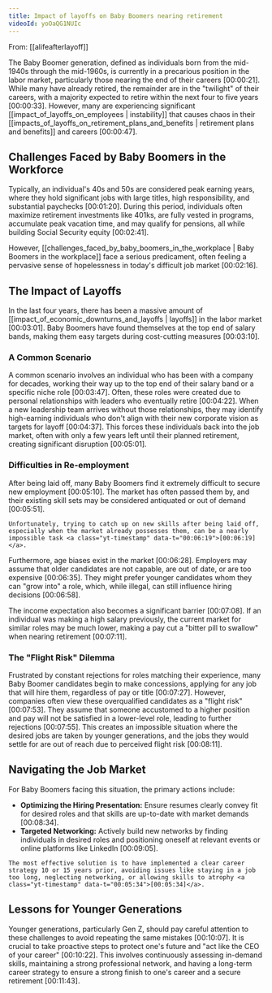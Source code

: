 ```yaml
---
title: Impact of layoffs on Baby Boomers nearing retirement
videoId: yoOaQG1NUIc
---
```


From: [[alifeafterlayoff]] <br/> 

The Baby Boomer generation, defined as individuals born from the mid-1940s through the mid-1960s, is currently in a precarious position in the labor market, particularly those nearing the end of their careers <a class="yt-timestamp" data-t="00:00:21">[00:00:21]</a>. While many have already retired, the remainder are in the "twilight" of their careers, with a majority expected to retire within the next four to five years <a class="yt-timestamp" data-t="00:00:33">[00:00:33]</a>. However, many are experiencing significant [[impact_of_layoffs_on_employees | instability]] that causes chaos in their [[impacts_of_layoffs_on_retirement_plans_and_benefits | retirement plans and benefits]] and careers <a class="yt-timestamp" data-t="00:00:47">[00:00:47]</a>.

## Challenges Faced by Baby Boomers in the Workforce

Typically, an individual's 40s and 50s are considered peak earning years, where they hold significant jobs with large titles, high responsibility, and substantial paychecks <a class="yt-timestamp" data-t="00:01:20">[00:01:20]</a>. During this period, individuals often maximize retirement investments like 401ks, are fully vested in programs, accumulate peak vacation time, and may qualify for pensions, all while building Social Security equity <a class="yt-timestamp" data-t="00:02:41">[00:02:41]</a>.

However, [[challenges_faced_by_baby_boomers_in_the_workplace | Baby Boomers in the workplace]] face a serious predicament, often feeling a pervasive sense of hopelessness in today's difficult job market <a class="yt-timestamp" data-t="00:02:16">[00:02:16]</a>.

## The Impact of Layoffs

In the last four years, there has been a massive amount of [[impact_of_economic_downturns_and_layoffs | layoffs]] in the labor market <a class="yt-timestamp" data-t="00:03:01">[00:03:01]</a>. Baby Boomers have found themselves at the top end of salary bands, making them easy targets during cost-cutting measures <a class="yt-timestamp" data-t="00:03:10">[00:03:10]</a>.

### A Common Scenario

A common scenario involves an individual who has been with a company for decades, working their way up to the top end of their salary band or a specific niche role <a class="yt-timestamp" data-t="00:03:47">[00:03:47]</a>. Often, these roles were created due to personal relationships with leaders who eventually retire <a class="yt-timestamp" data-t="00:04:22">[00:04:22]</a>. When a new leadership team arrives without those relationships, they may identify high-earning individuals who don't align with their new corporate vision as targets for layoff <a class="yt-timestamp" data-t="00:04:37">[00:04:37]</a>. This forces these individuals back into the job market, often with only a few years left until their planned retirement, creating significant disruption <a class="yt-timestamp" data-t="00:05:01">[00:05:01]</a>.

### Difficulties in Re-employment

After being laid off, many Baby Boomers find it extremely difficult to secure new employment <a class="yt-timestamp" data-t="00:05:10">[00:05:10]</a>. The market has often passed them by, and their existing skill sets may be considered antiquated or out of demand <a class="yt-timestamp" data-t="00:05:51">[00:05:51]</a>.

```ad-warning
Unfortunately, trying to catch up on new skills after being laid off, especially when the market already possesses them, can be a nearly impossible task <a class="yt-timestamp" data-t="00:06:19">[00:06:19]</a>.
```

Furthermore, age biases exist in the market <a class="yt-timestamp" data-t="00:06:28">[00:06:28]</a>. Employers may assume that older candidates are not capable, are out of date, or are too expensive <a class="yt-timestamp" data-t="00:06:35">[00:06:35]</a>. They might prefer younger candidates whom they can "grow into" a role, which, while illegal, can still influence hiring decisions <a class="yt-timestamp" data-t="00:06:58">[00:06:58]</a>.

The income expectation also becomes a significant barrier <a class="yt-timestamp" data-t="00:07:08">[00:07:08]</a>. If an individual was making a high salary previously, the current market for similar roles may be much lower, making a pay cut a "bitter pill to swallow" when nearing retirement <a class="yt-timestamp" data-t="00:07:11">[00:07:11]</a>.

### The "Flight Risk" Dilemma

Frustrated by constant rejections for roles matching their experience, many Baby Boomer candidates begin to make concessions, applying for any job that will hire them, regardless of pay or title <a class="yt-timestamp" data-t="00:07:27">[00:07:27]</a>. However, companies often view these overqualified candidates as a "flight risk" <a class="yt-timestamp" data-t="00:07:53">[00:07:53]</a>. They assume that someone accustomed to a higher position and pay will not be satisfied in a lower-level role, leading to further rejections <a class="yt-timestamp" data-t="00:07:55">[00:07:55]</a>. This creates an impossible situation where the desired jobs are taken by younger generations, and the jobs they would settle for are out of reach due to perceived flight risk <a class="yt-timestamp" data-t="00:08:11">[00:08:11]</a>.

## Navigating the Job Market

For Baby Boomers facing this situation, the primary actions include:
*   **Optimizing the Hiring Presentation:** Ensure resumes clearly convey fit for desired roles and that skills are up-to-date with market demands <a class="yt-timestamp" data-t="00:08:34">[00:08:34]</a>.
*   **Targeted Networking:** Actively build new networks by finding individuals in desired roles and positioning oneself at relevant events or online platforms like LinkedIn <a class="yt-timestamp" data-t="00:09:05">[00:09:05]</a>.

```ad-note
The most effective solution is to have implemented a clear career strategy 10 or 15 years prior, avoiding issues like staying in a job too long, neglecting networking, or allowing skills to atrophy <a class="yt-timestamp" data-t="00:05:34">[00:05:34]</a>.
```

## Lessons for Younger Generations

Younger generations, particularly Gen Z, should pay careful attention to these challenges to avoid repeating the same mistakes <a class="yt-timestamp" data-t="00:10:07">[00:10:07]</a>. It is crucial to take proactive steps to protect one's future and "act like the CEO of your career" <a class="yt-timestamp" data-t="00:10:22">[00:10:22]</a>. This involves continuously assessing in-demand skills, maintaining a strong professional network, and having a long-term career strategy to ensure a strong finish to one's career and a secure retirement <a class="yt-timestamp" data-t="00:11:43">[00:11:43]</a>.